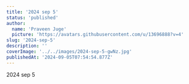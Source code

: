 ```yaml
---
title: '2024 sep 5'
status: 'published'
author:
  name: 'Praveen Juge'
  picture: 'https://avatars.githubusercontent.com/u/13696888?v=4'
slug: '2024-sep-5'
description: ''
coverImage: '../../images/2024-sep-5-gwNz.jpg'
publishedAt: '2024-09-05T07:54:54.877Z'
---
```


2024 sep 5